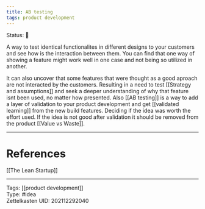 ```yaml
---
title: AB testing
tags: product development 
---
```

Status: 🌱

A way to test identical functionalites in different designs to your customers and see how is the interaction between them. You can find that one way of showing a feature might work well in one case and not being so utilized in another. 

It can also uncover that some features that were thought as a good aproach are not interacted by the customers. Resulting in a need to test [[Strategy and assumptions]] and seek a deeper understanding of why that feature isnt been used, no matter how presented. Also [[AB testing]] is a way to add a layer of validation to your product development and get [[validated learning]] from the new build features. Deciding if the idea was worth the effort used. If the idea is not good after validation it should be removed from the product [[Value vs Waste]].

---
# References
[[The Lean Startup]]

---
Tags: [[product development]]  
Type: #idea  
Zettelkasten UID: 202112292040  